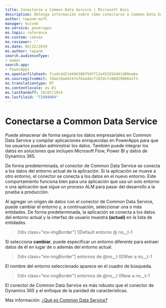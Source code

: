```yaml
---
title: Conectarse a Common Data Service | Microsoft Docs
description: Obtenga información sobre cómo conectarse a Common Data Service y usarlo para compilar aplicaciones en PowerApps.
author: tapanm-msft
manager: kvivek
ms.service: powerapps
ms.topic: reference
ms.custom: canvas
ms.reviewer: ''
ms.date: 04/22/2019
ms.author: tapanm
search.audienceType:
- maker
search.app:
- PowerApps
ms.openlocfilehash: fcadc4d214494380f50f712e453554d41d08eabe
ms.sourcegitcommit: 7dae19a44247ef6aad4c718fdc7c68d298b0a1f3
ms.translationtype: MT
ms.contentlocale: es-ES
ms.lasthandoff: 10/07/2019
ms.locfileid: "71994004"
---
```

# <a name="connect-to-common-data-service"></a>Conectarse a Common Data Service

Puede almacenar de forma segura los datos empresariales en Common Data Service y compilar aplicaciones enriquecidas en PowerApps para que los usuarios puedan administrar los datos. También puede integrar los datos en soluciones que incluyen Microsoft Flow, Power BI y datos de Dynamics 365.

De forma predeterminada, el conector de Common Data Service se conecta a los datos del entorno actual de la aplicación. Si la aplicación se mueve a otro entorno, el conector se conecta a los datos en el nuevo entorno. Este comportamiento funciona bien para una aplicación que usa un solo entorno o una aplicación que sigue un proceso ALM para pasar del desarrollo a la prueba a producción.

Al agregar un origen de datos con el conector de Common Data Service, puede cambiar el entorno y, a continuación, seleccionar una o más entidades. De forma predeterminada, la aplicación se conecta a los datos del entorno actual y la interfaz de usuario muestra **(actual)** en la lista de entidades.

> [!div class="mx-imgBorder"]
> ![Default entorno @ no__t-1

Si selecciona **cambiar**, puede especificar un entorno diferente para extraer datos de él en lugar de o además del entorno actual.

> [!div class="mx-imgBorder"]
> entornos de @no__t 0Other a no__t-1

El nombre del entorno seleccionado aparece en el cuadro de búsqueda.

> [!div class="mx-imgBorder"]
> entornos de @no__t 0New a no__t-1

El conector de Common Data Service es más robusto que el conector de Dynamics 365 y el enfoque de la paridad de características.

Más información: [¿Qué es Common Data Service?](../../common-data-service/data-platform-intro.md)
